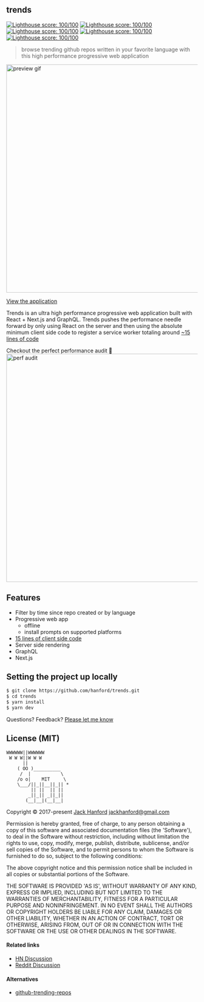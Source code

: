 ## trends

[![Lighthouse score: 100/100](https://lighthouse-badge.appspot.com/?score=100&category=Performance)](https://github.com/ebidel/lighthouse-badge)
[![Lighthouse score: 100/100](https://lighthouse-badge.appspot.com/?score=100&category=PWA)](https://github.com/ebidel/lighthouse-badge)
[![Lighthouse score: 100/100](https://lighthouse-badge.appspot.com/?score=100&category=Accessibility)](https://github.com/ebidel/lighthouse-badge)
[![Lighthouse score: 100/100](https://lighthouse-badge.appspot.com/?score=100&category=Best%20Practices)](https://github.com/ebidel/lighthouse-badge) 
[![Lighthouse score: 100/100](https://lighthouse-badge.appspot.com/?score=100&category=SEO)](https://github.com/ebidel/lighthouse-badge)

> browse trending github repos written in your favorite language with this high performance progressive web application

<img src='https://github.com/hanford/trends/blob/master/trends.gif' alt='preview gif' width='600px' />

[View the application](https://trends.now.sh)

Trends is an ultra high performance progressive web application built with React + Next.js and GraphQL. Trends pushes the performance needle forward by only using React on the server and then using the absolute minimum client side code to register a service worker totaling around [~15 lines of code](https://github.com/hanford/trends/blob/master/pages/_document.js#L86)

Checkout the perfect performance audit 💯
<img src='https://github.com/hanford/trends/blob/master/audit.jpg' alt='perf audit' width='600px' />

## Features

- Filter by time since repo created or by language
- Progressive web app
  - offline
  - install prompts on supported platforms
- [15 lines of client side code](https://github.com/hanford/trends/blob/master/pages/_document.js#L86)
- Server side rendering
- GraphQL
- Next.js

## Setting the project up locally
```sh
$ git clone https://github.com/hanford/trends.git
$ cd trends
$ yarn install
$ yarn dev
```

Questions? Feedback? [Please let me know](https://github.com/hanford/trends/issues/new)

## License (MIT)

```
WWWWWW||WWWWWW
 W W W||W W W
      ||
    ( OO )__________
     /  |           \
    /o o|    MIT     \
    \___/||_||__||_|| *
         || ||  || ||
        _||_|| _||_||
       (__|__|(__|__|
```
Copyright © 2017-present [Jack Hanford](http://jackhanford.com) jackhanford@gmail.com

Permission is hereby granted, free of charge, to any person obtaining a copy of this software and associated documentation files (the 'Software'), to deal in the Software without restriction, including without limitation the rights to use, copy, modify, merge, publish, distribute, sublicense, and/or sell copies of the Software, and to permit persons to whom the Software is furnished to do so, subject to the following conditions:

The above copyright notice and this permission notice shall be included in all copies or substantial portions of the Software.

THE SOFTWARE IS PROVIDED 'AS IS', WITHOUT WARRANTY OF ANY KIND, EXPRESS OR IMPLIED, INCLUDING BUT NOT LIMITED TO THE WARRANTIES OF MERCHANTABILITY, FITNESS FOR A PARTICULAR PURPOSE AND NONINFRINGEMENT. IN NO EVENT SHALL THE AUTHORS OR COPYRIGHT HOLDERS BE LIABLE FOR ANY CLAIM, DAMAGES OR OTHER LIABILITY, WHETHER IN AN ACTION OF CONTRACT, TORT OR OTHERWISE, ARISING FROM, OUT OF OR IN CONNECTION WITH THE SOFTWARE OR THE USE OR OTHER DEALINGS IN THE SOFTWARE.

#### Related links
- [HN Discussion](https://news.ycombinator.com/item?id=17603219)
- [Reddit Discussion](https://www.reddit.com/r/reactjs/comments/91j386/trends_an_ulta_high_performance_github_trending/)

#### Alternatives
- [github-trending-repos](https://github.com/vitalets/github-trending-repos)
